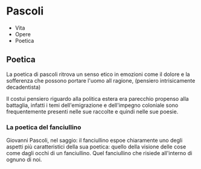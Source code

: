 # Pascoli
- Vita
- Opere 
- Poetica

## Poetica

La poetica di pascoli ritrova un senso etico in emozioni come il dolore e la sofferenza che possono portare l'uomo all ragione,
(pensiero intrisicamente decadentista)

Il costui pensiero riguardo alla politica estera era parecchio propenso alla battaglia, infatti i temi dell'emigrazione e dell'impegno coloniale sono frequentemente presenti nelle sue raccolte e quindi nelle sue poesie.

### La poetica del fanciullino

Giovanni Pascoli, nel saggio: il fanciullino espoe chiaramente uno degli aspetti più caratteristici della sua poetica: quello della visione delle cose come dagli occhi di un fanciullino. Quel fanciullino che risiede all'interno di ognuno di noi.

<!--stackedit_data:
eyJoaXN0b3J5IjpbLTE3MzU1NzgyMCwtMTY3OTY3OTI4MV19
-->